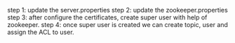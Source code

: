 step 1: update the server.properties
step 2: update the zookeeper.properties
step 3: after configure the certificates, create super user with help of zookeeper.
step 4: once super user is created we can create topic, user and assign the ACL to user.

